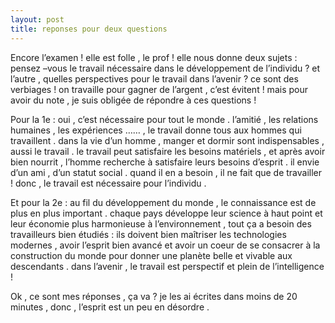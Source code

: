 ```yaml
---
layout: post
title: reponses pour deux questions
---
```


Encore l’examen ! elle est folle , le prof ! elle nous donne deux sujets : pensez –vous le travail nécessaire dans le développement de l’individu ? et l’autre , quelles perspectives pour le travail dans l’avenir ? ce sont des verbiages ! on travaille pour gagner de l’argent , c’est évitent ! mais pour avoir du note , je suis obligée de répondre à ces questions !

Pour la 1e : oui , c’est nécessaire pour tout le monde . l’amitié , les relations humaines , les expériences …… , le travail donne tous aux hommes qui travaillent . dans la vie d’un homme , manger et dormir sont indispensables , aussi le travail . le travail peut satisfaire les besoins matériels , et après avoir bien nourrit , l’homme recherche à satisfaire leurs besoins d’esprit . il envie d’un ami , d’un statut social . quand il en a besoin , il ne fait que de travailler ! donc , le travail est nécessaire pour l’individu .

Et pour la 2e : au fil du développement du monde , le connaissance est de plus en plus important . chaque pays développe leur science à haut point et leur économie plus harmonieuse à l’environnement , tout ça a besoin des travailleurs bien étudiés : ils doivent bien maîtriser les technologies modernes , avoir l’esprit bien avancé et avoir un coeur de se consacrer à la construction du monde pour donner une planète belle et vivable aux descendants . dans l’avenir , le travail est perspectif et plein de l’intelligence !

Ok , ce sont mes réponses , ça va ? je les ai écrites dans moins de 20 minutes , donc , l’esprit est un peu en désordre .
